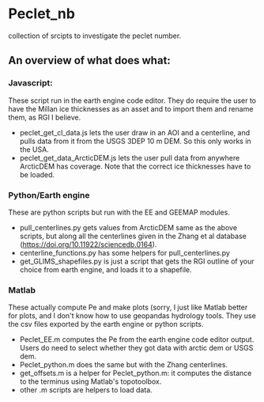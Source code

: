 # Peclet_nb
collection of srcipts to investigate the peclet number. 

## An overview of what does what: 

### Javascript:

These script run in the earth engine code editor. They do require the user to have the Millan ice thicknesses as an asset and to import them and rename them, as RGI I believe. 
- peclet_get_cl_data.js lets the user draw in an AOI and a centerline, and pulls data from it from the USGS 3DEP 10 m DEM. So this only works in the USA. 
- peclet_get_data_ArcticDEM.js lets the user pull data from anywhere ArcticDEM has coverage. Note that the correct ice thicknesses have to be loaded. 

### Python/Earth engine

These are python scripts but run with the EE and GEEMAP modules.
- pull_centerlines.py gets values from ArcticDEM same as the above scripts, but along all the centerlines given in the Zhang et al database (https://doi.org/10.11922/sciencedb.0164). 
- centerline_functions.py has some helpers for pull_centerlines.py
- get_GLIMS_shapefiles.py is just a script that gets the RGI outline of your choice from earth engine, and loads it to a shapefile.

### Matlab
These actually compute Pe and make plots (sorry, I just like Matlab better for plots, and I don't know how to use geopandas hydrology tools. 
They use the csv files exported by the earth engine or python scripts. 
- Peclet_EE.m computes the Pe from the earth engine code editor output. Users do need to select whether they got data with arctic dem or USGS dem. 
- Peclet_python.m does the same but with the Zhang centerlines. 
- get_offsets.m is a helper for Peclet_python.m: it computes the distance to the terminus using Matlab's topotoolbox. 
- other .m scripts are helpers to load data. 
